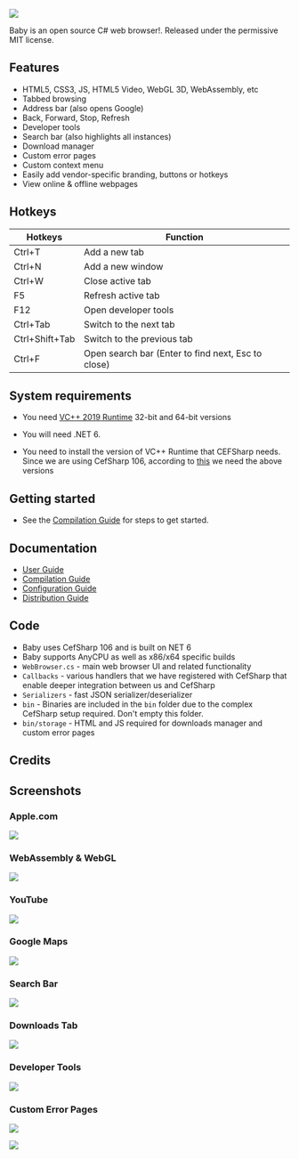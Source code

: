 ﻿![](https://github.com/KarmaScripter/Baby/Properties/Images/BabyBrowser.png)

Baby is an open source C# web browser!. Released under the permissive MIT license.

## Features

- HTML5, CSS3, JS, HTML5 Video, WebGL 3D, WebAssembly, etc
- Tabbed browsing
- Address bar (also opens Google)
- Back, Forward, Stop, Refresh
- Developer tools
- Search bar (also highlights all instances)
- Download manager
- Custom error pages
- Custom context menu
- Easily add vendor-specific branding, buttons or hotkeys
- View online & offline webpages

## Hotkeys

Hotkeys | Function
------------ | -------------
Ctrl+T		| Add a new tab
Ctrl+N		| Add a new window
Ctrl+W		| Close active tab
F5			| Refresh active tab
F12			| Open developer tools
Ctrl+Tab	| Switch to the next tab
Ctrl+Shift+Tab	| Switch to the previous tab
Ctrl+F		| Open search bar (Enter to find next, Esc to close)


## System requirements

- You need [VC++ 2019 Runtime](https://aka.ms/vs/17/release/vc_redist.x64.exe) 32-bit and 64-bit versions

- You will need .NET 6.

- You need to install the version of VC++ Runtime that CEFSharp needs. Since we are using CefSharp 106, according to [this](https://github.com/cefsharp/CefSharp/#release-branches) we need the above versions


## Getting started

- See the [Compilation Guide](Docs/Compilation.md) for steps to get started.


## Documentation

- [User Guide](Docs/Users.md)
- [Compilation Guide](Docs/Compilation.md)
- [Configuration Guide](Docs/Configuration.md)
- [Distribution Guide](Docs/Distribution.md)


## Code

- Baby uses CefSharp 106 and is built on NET 6
- Baby supports AnyCPU as well as x86/x64 specific builds
- `WebBrowser.cs` - main web browser UI and related functionality
- `Callbacks` - various handlers that we have registered with CefSharp that enable deeper integration between us and CefSharp
- `Serializers` - fast JSON serializer/deserializer
- `bin` - Binaries are included in the `bin` folder due to the complex CefSharp setup required. Don't empty this folder.
- `bin/storage` - HTML and JS required for downloads manager and custom error pages

## Credits

## Screenshots

### Apple.com

![](https://github.com/KarmaScripter/Baby/Properties/Images/1.png)

### WebAssembly & WebGL

![](https://github.com/KarmaScripter/Baby/Properties/Images/5.png)

### YouTube

![](https://github.com/KarmaScripter/Baby/Properties/Images/6.png)

### Google Maps

![](https://github.com/KarmaScripter/Baby/Properties/Images/2.png)

### Search Bar

![](https://github.com/KarmaScripter/Baby/Properties/Images/search.png)

### Downloads Tab

![](https://github.com/KarmaScripter/Baby/Properties/Images/3.png)

### Developer Tools

![](https://github.com/KarmaScripter/Baby/Properties/Images/4.png)

### Custom Error Pages

![](https://github.com/KarmaScripter/Baby/Properties/Images/error1.png)

![](https://github.com/KarmaScripter/Baby/Properties/Images/error2.png)

